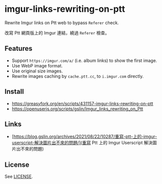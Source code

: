 # imgur-links-rewriting-on-ptt

Rewrite Imgur links on Ptt web to bypass `Referer` check.

改寫 Ptt 網頁版上的 Imgur 連結，繞過 `Referer` 檢查。

## Features

* Support `https://imgur.com/a/` (i.e. album links) to show the first image.
* Use WebP image format.
* Use original size images.
* Rewrite images caching by `cache.ptt.cc`, to `i.imgur.com` directly.

## Install

* https://greasyfork.org/en/scripts/431157-imgur-links-rewriting-on-ptt
* https://openuserjs.org/scripts/gslin/Imgur_links_rewriting_on_Ptt

## Links

* [https://blog.gslin.org/archives/2021/08/22/10287/重寫-ptt-上的-imgur-userscript-解決圖片出不來的問題/](重寫 Ptt 上的 Imgur Userscript 解決圖片出不來的問題)

## License

See [LICENSE](LICENSE).
